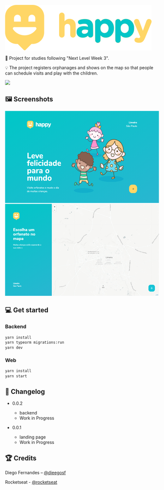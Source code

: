 ![](images/logo-happy.svg)

📜 Project for studies following "Next Level Week 3".

💡 The project registers orphanages and shows on the map so that people can schedule visits and play with the children.

![](social-preview.png)

## 🖼️ Screenshots

<img src="images/landing-page.png" alt="landing" height="300em" />
<img src="images/map.png" alt="landing" height="300em" />

## 💻 Get started

### Backend

```sh
yarn install
yarn typeorm migrations:run
yarn dev
```

### Web

```sh
yarn install
yarn start
```

## 📝 Changelog

- 0.0.2

  - backend
  - Work in Progress

- 0.0.1
  - landing page
  - Work in Progress

## 🏆 Credits

Diego Fernandes – [@dieegosf](https://twitter.com/dieegosf)

Rocketseat - [@rocketseat](https://twitter.com/rocketseat)
